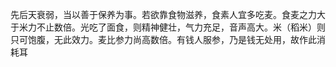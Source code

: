 先后天衰弱，当以善于保养为事。若欲靠食物滋养，食素人宜多吃麦。食麦之力大于米力不止数倍。光吃了面食，则精神健壮，气力充足，音声高大。米（稻米）则只可饱腹，无此效力。麦比参力尚高数倍。有钱人服参，乃是钱无处用，故作此消耗耳
